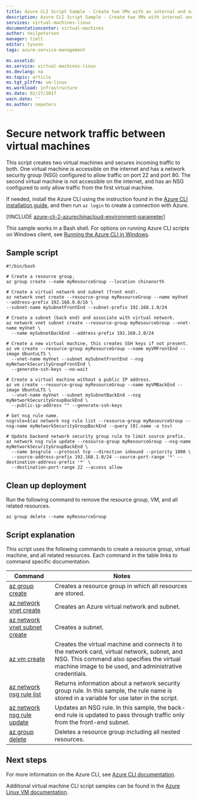 ```yaml
---
title: Azure CLI Script Sample - Create two VMs with an internal and external NSG | Azure
description: Azure CLI Script Sample - Create two VMs with internal and external NSG
services: virtual-machines-linux
documentationcenter: virtual-machines
author: neilpeterson
manager: timlt
editor: tysonn
tags: azure-service-management

ms.assetid:
ms.service: virtual-machines-linux
ms.devlang: na
ms.topic: article
ms.tgt_pltfrm: vm-linux
ms.workload: infrastructure
ms.date: 02/27/2017
wacn.date: ''
ms.author: nepeters
---
```


# Secure network traffic between virtual machines

This script creates two virtual machines and secures incoming traffic to both. One virtual machine is accessible on the internet and has a network security group (NSG) configured to allow traffic on port 22 and port 80. The second virtual machine is not accessible on the internet, and has an NSG configured to only allow traffic from the first virtual machine. 

If needed, install the Azure CLI using the instruction found in the [Azure CLI installation guide](https://docs.microsoft.com/cli/azure/install-azure-cli), and then run `az login` to create a connection with Azure.

[!INCLUDE [azure-cli-2-azurechinacloud-environment-parameter](../../../includes/azure-cli-2-azurechinacloud-environment-parameter.md)]

This sample works in a Bash shell. For options on running Azure CLI scripts on Windows client, see [Running the Azure CLI in Windows](../virtual-machines-windows-cli-options.md).

## Sample script

```azurecli
#!/bin/bash

# Create a resource group.
az group create --name myResourceGroup --location chinanorth

# Create a virtual network and subnet (front end).
az network vnet create --resource-group myResourceGroup --name myVnet --address-prefix 192.168.0.0/16 \
--subnet-name mySubnetFrontEnd --subnet-prefix 192.168.1.0/24

# Create a subnet (back end) and associate with virtual network. 
az network vnet subnet create --resource-group myResourceGroup --vnet-name myVnet \
  --name mySubnetBackEnd --address-prefix 192.168.2.0/24

# Create a new virtual machine, this creates SSH keys if not present.
az vm create --resource-group myResourceGroup --name myVMFrontEnd --image UbuntuLTS \
  --vnet-name myVnet --subnet mySubnetFrontEnd --nsg myNetworkSecurityGroupFrontEnd \
  --generate-ssh-keys --no-wait

# Create a virtual machine without a public IP address.
az vm create --resource-group myResourceGroup --name myVMBackEnd --image UbuntuLTS \
  --vnet-name myVnet --subnet mySubnetBackEnd --nsg myNetworkSecurityGroupBackEnd \
  --public-ip-address "" --generate-ssh-keys

# Get nsg rule name.
nsgrule=$(az network nsg rule list --resource-group myResourceGroup --nsg-name myNetworkSecurityGroupBackEnd --query [0].name -o tsv)

# Update backend network security group rule to limit source prefix.
az network nsg rule update --resource-group myResourceGroup --nsg-name myNetworkSecurityGroupBackEnd \
  --name $nsgrule --protocol tcp --direction inbound --priority 1000 \
  --source-address-prefix 192.168.1.0/24 --source-port-range '*' --destination-address-prefix '*' \
  --destination-port-range 22 --access allow
```

## Clean up deployment 

Run the following command to remove the resource group, VM, and all related resources.

```azurecli
az group delete --name myResourceGroup
```

## Script explanation

This script uses the following commands to create a resource group, virtual machine, and all related resources. Each command in the table links to command specific documentation.

| Command | Notes |
|---|---|
| [az group create](https://docs.microsoft.com/cli/azure/group#create) | Creates a resource group in which all resources are stored. |
| [az network vnet create](https://docs.microsoft.com/cli/azure/network/vnet#create) | Creates an Azure virtual network and subnet. |
| [az network vnet subnet create](https://docs.microsoft.com/cli/azure/network/vnet/subnet#create) | Creates a subnet. |
| [az vm create](https://docs.microsoft.com/cli/azure/vm#create) | Creates the virtual machine and connects it to the network card, virtual network, subnet, and NSG. This command also specifies the virtual machine image to be used, and administrative credentials.  |
| [az network nsg rule list](https://docs.microsoft.com/cli/azure/network/nsg/rule#list) | Returns information about a network security group rule. In this sample, the rule name is stored in a variable for use later in the script. |
| [az network nsg rule update](https://docs.microsoft.com/cli/azure/network/nsg/rule#update) | Updates an NSG rule. In this sample, the back-end rule is updated to pass through traffic only from the front-end subnet. |
| [az group delete](https://docs.microsoft.com/cli/azure/vm/extension#set) | Deletes a resource group including all nested resources. |

## Next steps

For more information on the Azure CLI, see [Azure CLI documentation](https://docs.microsoft.com/cli/azure/overview).

Additional virtual machine CLI script samples can be found in the [Azure Linux VM documentation](../virtual-machines-linux-cli-samples.md?toc=%2fazure%2fvirtual-machines%2flinux%2ftoc.json).